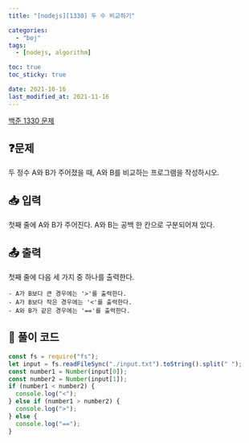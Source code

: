 ```yaml
---
title: "[nodejs][1330] 두 수 비교하기"

categories:
  - "boj"
tags:
  - [nodejs, algorithm]

toc: true
toc_sticky: true

date: 2021-10-16
last_modified_at: 2021-11-16
---
```


[백준 1330 문제](https://www.acmicpc.net/problem/1330)

## ❓문제

두 정수 A와 B가 주어졌을 때, A와 B를 비교하는 프로그램을 작성하시오.

## 📥 입력

첫째 줄에 A와 B가 주어진다. A와 B는 공백 한 칸으로 구분되어져 있다.

## 📤 출력

첫째 줄에 다음 세 가지 중 하나를 출력한다.

    - A가 B보다 큰 경우에는 '>'를 출력한다.
    - A가 B보다 작은 경우에는 '<'를 출력한다.
    - A와 B가 같은 경우에는 '=='를 출력한다.

## 📝 풀이 코드

```javascript
const fs = require("fs");
let input = fs.readFileSync("./input.txt").toString().split(" ");
const number1 = Number(input[0]);
const number2 = Number(input[1]);
if (number1 < number2) {
  console.log("<");
} else if (number1 > number2) {
  console.log(">");
} else {
  console.log("==");
}
```
